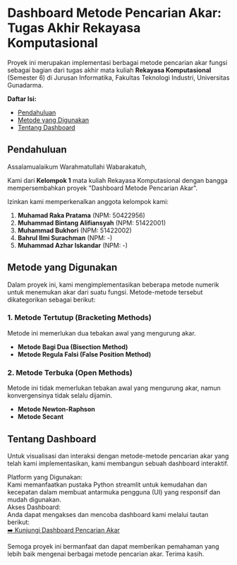 # **Dashboard Metode Pencarian Akar: Tugas Akhir Rekayasa Komputasional**

Proyek ini merupakan implementasi berbagai metode pencarian akar fungsi sebagai bagian dari tugas akhir mata kuliah **Rekayasa Komputasional** (Semester 6\) di Jurusan Informatika, Fakultas Teknologi Industri, Universitas Gunadarma.

**Daftar Isi:**

* [Pendahuluan](#pendahuluan)  
* [Metode yang Digunakan](#metode-yang-digunakan)  
* [Tentang Dashboard](#tentang-dashboard)

## **Pendahuluan**

Assalamualaikum Warahmatullahi Wabarakatuh,

Kami dari **Kelompok 1** mata kuliah Rekayasa Komputasional dengan bangga mempersembahkan proyek "Dashboard Metode Pencarian Akar".

Izinkan kami memperkenalkan anggota kelompok kami:

1. **Muhamad Raka Pratama** (NPM: 50422956\)  
2. **Muhammad Bintang Alifiansyah** (NPM: 51422001\)  
3. **Muhammad Bukhori** (NPM: 51422002\)  
4. **Bahrul Ilmi Surachman** (NPM: \-)  
5. **Muhammad Azhar Iskandar** (NPM: \-)

## **Metode yang Digunakan**

Dalam proyek ini, kami mengimplementasikan beberapa metode numerik untuk menemukan akar dari suatu fungsi. Metode-metode tersebut dikategorikan sebagai berikut:

### **1\. Metode Tertutup (Bracketing Methods)**

Metode ini memerlukan dua tebakan awal yang mengurung akar.

* **Metode Bagi Dua (Bisection Method)**  
* **Metode Regula Falsi (False Position Method)**

### **2\. Metode Terbuka (Open Methods)**

Metode ini tidak memerlukan tebakan awal yang mengurung akar, namun konvergensinya tidak selalu dijamin.

* **Metode Newton-Raphson**  
* **Metode Secant**

## **Tentang Dashboard**

Untuk visualisasi dan interaksi dengan metode-metode pencarian akar yang telah kami implementasikan, kami membangun sebuah dashboard interaktif.

Platform yang Digunakan:  
Kami memanfaatkan pustaka Python streamlit untuk kemudahan dan kecepatan dalam membuat antarmuka pengguna (UI) yang responsif dan mudah digunakan.  
Akses Dashboard:  
Anda dapat mengakses dan mencoba dashboard kami melalui tautan berikut:  
[➡️ Kunjungi Dashboard Pencarian Akar](https://dashboard-metode-pencarian-akar-kelompok-1-3ia12.streamlit.app/)

Semoga proyek ini bermanfaat dan dapat memberikan pemahaman yang lebih baik mengenai berbagai metode pencarian akar. Terima kasih.
